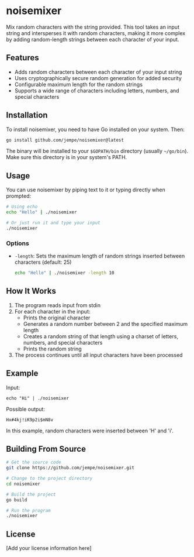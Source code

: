 # noisemixer

Mix random characters with the string provided. This tool takes an input string and intersperses it with random characters, making it more complex by adding random-length strings between each character of your input.

## Features

- Adds random characters between each character of your input string
- Uses cryptographically secure random generation for added security
- Configurable maximum length for the random strings
- Supports a wide range of characters including letters, numbers, and special characters

## Installation

To install noisemixer, you need to have Go installed on your system. Then:

```bash
go install github.com/jempe/noisemixer@latest
```

The binary will be installed to your `$GOPATH/bin` directory (usually `~/go/bin`). Make sure this directory is in your system's PATH.

## Usage

You can use noisemixer by piping text to it or typing directly when prompted:

```bash
# Using echo
echo "Hello" | ./noisemixer

# Or just run it and type your input
./noisemixer
```

### Options

- `-length`: Sets the maximum length of random strings inserted between characters (default: 25)
  ```bash
  echo "Hello" | ./noisemixer -length 10
  ```

## How It Works

1. The program reads input from stdin
2. For each character in the input:
   - Prints the original character
   - Generates a random number between 2 and the specified maximum length
   - Creates a random string of that length using a charset of letters, numbers, and special characters
   - Prints the random string
3. The process continues until all input characters have been processed

## Example

Input:
```
echo "Hi" | ./noisemixer
```

Possible output:
```
Hx#4kj!iK9p2i$mN8v
```

In this example, random characters were inserted between 'H' and 'i'.

## Building From Source

```bash
# Get the source code
git clone https://github.com/jempe/noisemixer.git

# Change to the project directory
cd noisemixer

# Build the project
go build

# Run the program
./noisemixer
```

## License

[Add your license information here]
